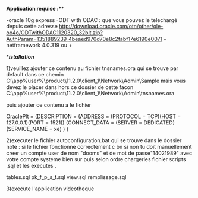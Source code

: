 ****Application requise :******

-oracle 10g express 
-ODT with ODAC : que vous pouvez le telechargé depuis cette adresse
http://download.oracle.com/otn/other/ole-oo4o/ODTwithODAC1120320_32bit.zip?AuthParam=1351889239_4beaed970d70e8c2fabf17e6190e0071
-netframework 4.0.319 ou +

******istallation*****


1)veuillez ajouter ce contenu au fichier tnsnames.ora  qui se trouve par default dans ce chemin
C:\app\%user%\product\11.2.0\client_1\Network\Admin\Sample
mais vous devez le placer dans hors ce dossier de cette facon
C:\app\%user%\product\11.2.0\client_1\Network\Admin\tnsnames.ora 

puis ajouter ce contenu a le fichier 

OraclePlt =
  (DESCRIPTION =
    (ADDRESS = (PROTOCOL = TCP)(HOST = 127.0.0.1)(PORT = 1521))
    (CONNECT_DATA =
      (SERVER = DEDICATED)
      (SERVICE_NAME = xe)
    )
  )

  



2)executer le fichier autoconfiguration.bat qui se trouve dans le dossier 
note : si le fichier fonctionne correctement c bn si non
tu doit manuellement creer un compte user de nom "dooms" et de mot de passe"14021989" avec votre compte systeme bien sur 
puis selon ordre chargerles fichier scripts  .sql et les executes .

tables.sql
pk_f_p_s_t.sql
view.sql
remplissage.sql

3)execute l'application videotheque
